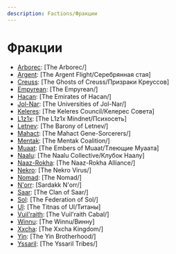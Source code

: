 ```yaml
---
description: Factions/Фракции
---
```

# Фракции
* [Arborec](../factions/arborec.md): [The Arborec/]
* [Argent](../factions/argent.md): [The Argent Flight/Серебрянная стая]
* [Creuss](../factions/creuss.md): [The Ghosts of Creuss/Призраки Креуссов]
* [Empyrean](../factions/empyrean.md): [The Empyrean/]
* [Hacan](../factions/hacan.md): [The Emirates of Hacan/]
* [Jol-Nar](../factions/jol-nar.md): [The Universities of Jol-Nar/]
* [Keleres](../factions/keleres.md): [The Keleres Council/Келерес Совета]
* [L1z1x](../factions/l1z1x.md): [The L1z1x Mindnet/Психосеть]
* [Letnev](../factions/letnev.md): [The Barony of Letnev/]
* [Mahact](../factions/mahact.md): [The Mahact Gene-Sorcerers/]
* [Mentak](../factions/mentak.md): [The Mentak Coalition/]
* [Muaat](../factions/muaat.md): [The Embers of Muaat/Тлеющие Муаата]
* [Naalu](../factions/naalu.md): [The Naalu Collective/Клубок Наалу]
* [Naaz-Rokha](../factions/naaz-rokha.md): [The Naaz-Rokha Alliance/]
* [Nekro](../factions/nekro.md): [The Nekro Virus/]
* [Nomad](../factions/nomad.md): [The Nomad/]
* [N'orr](../factions/n'orr.md): [Sardakk N'orr/]
* [Saar](../factions/saar.md): [The Clan of Saar/]
* [Sol](../factions/sol.md): [The Federation of Sol/]
* [Ul](../factions/ul.md): [The Titnas of Ul/Титаны]
* [Vuil'raith](../factions/vuil'raith.md): [The Vuil'raith Cabal/]
* [Winnu](../factions/winnu.md): [The Winnu/Винну]
* [Xxcha](../factions/xxcha.md): [The Xxcha Kingdom/]
* [Yin](../factions/yin.md): [The Yin Brotherhood/]
* [Yssaril](../factions/yssaril.md): [The Yssaril Tribes/]

